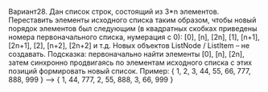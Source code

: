 
Вариант28.
Дан список строк, состоящий из 3*n элементов. Переставить элементы исходного списка таким образом, чтобы новый порядок элементов был следующим (в квадратных скобках приведены номера первоначального списка, нумерация с 0): [0], [n], [2n], [1], [n+1], [2n+1], [2], [n+2], [2n+2] и т.д. Новых объектов ListNode / ListItem – не создавать. Подсказка: первоначально найти элементы [0], [n], [2n], затем синхронно продвигаясь по элементам исходного списка с этих позиций формировать новый список. Пример: { 1, 2, 3, 44, 55, 66, 777, 888, 999 } –> { 1, 44, 777, 2, 55, 888, 3, 66, 999 }
